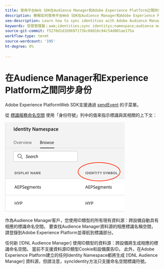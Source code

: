 ```yaml
---
title: 使用平台Web SDK在Audience Manager和Adobe Experience Platform之間同步身份
description: 瞭解如何使用平台Web SDK在Audience Manager和Adobe Experience Platform之間同步標識
seo-description: Learn how to sync identities with Adobe Audience Manager with Experience Platform Web SDK
keywords: 受眾管理器；aam;identities;sync identitys;namespace;audience manager;aam;identitys;namespace
source-git-commit: f5270d1d1b9697173bc60d16c94c54d001ae175a
workflow-type: tm+mt
source-wordcount: '195'
ht-degree: 0%

---
```



# 在Audience Manager和Experience Platform之間同步身份

Adobe Experience PlatformWeb SDK支援通過 [sendEvent](./overview.md#syncing-identities) 的子菜單。

從 [標識服務命名空間](../../identity/../identity-service/namespaces.md) 使用「身份符號」列中的值來指示標識與其相關的上下文：

![命名空間UI的視圖](../assets/identity/edge_namespaceUI_identity-symbol.png)

作為Audience Manager客戶，您使用ID類型的所有現有資料源：跨設備自動具有相應的標識命名空間。 要查找Audience Manager資料源的相應標識名稱空間，請登錄到Adobe Experience Platform並導航到標識部分。

任何新 [!DNL Audience Manager] 使用ID類型的資料源：跨設備將生成相應的標識命名空間。 當前不支援資料源ID類型Cookie和設備廣告ID。 此外，在Adobe Experience Platform建立的任何Identity Namespace都將生成 [!DNL Audience Manager] 資料源，但請注意，syncIdentity方法只支援命名空間標識符號。
